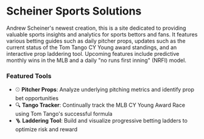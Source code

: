 # Scheiner Sports Solutions
Andrew Scheiner's newest creation, this is a site dedicated to providing valuable sports insights and analytics for sports bettors and fans. It features various betting guides such as daily pitcher props, updates such as the current status of the Tom Tango CY Young award standings, and an interactive prop laddering tool. Upcoming features include predictive monthly wins in the MLB and a daily "no runs first inning" (NRFI) model.

### Featured Tools
- ⚾ **Pitcher Props**: Analyze underlying pitching metrics and identify prop bet opportunities
- 🔍 **Tango Tracker**: Continually track the MLB CY Young Award Race using Tom Tango's successful formula
- 🪜 **Laddering Tool**: Build and visualize progressive betting ladders to optimize risk and reward
